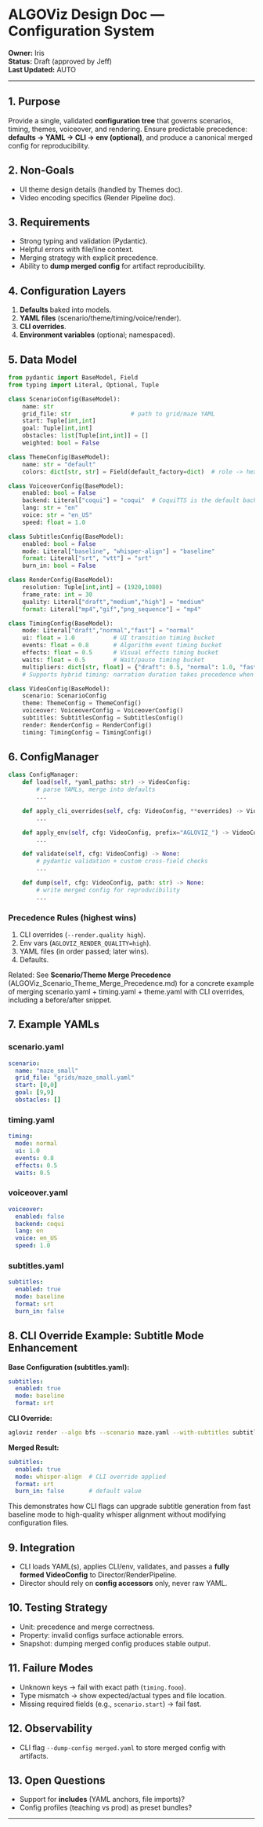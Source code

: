 # ALGOViz Design Doc — Configuration System

**Owner:** Iris  
**Status:** Draft (approved by Jeff)  
**Last Updated:** AUTO

---

## 1. Purpose
Provide a single, validated **configuration tree** that governs scenarios, timing, themes, voiceover, and rendering. Ensure predictable precedence: **defaults → YAML → CLI → env (optional)**, and produce a canonical merged config for reproducibility.

## 2. Non‑Goals
- UI theme design details (handled by Themes doc).
- Video encoding specifics (Render Pipeline doc).

## 3. Requirements
- Strong typing and validation (Pydantic).
- Helpful errors with file/line context.
- Merging strategy with explicit precedence.
- Ability to **dump merged config** for artifact reproducibility.

## 4. Configuration Layers
1. **Defaults** baked into models.
2. **YAML files** (scenario/theme/timing/voice/render).
3. **CLI overrides**.
4. **Environment variables** (optional; namespaced).

## 5. Data Model

```python
from pydantic import BaseModel, Field
from typing import Literal, Optional, Tuple

class ScenarioConfig(BaseModel):
    name: str
    grid_file: str                 # path to grid/maze YAML
    start: Tuple[int,int]
    goal: Tuple[int,int]
    obstacles: list[Tuple[int,int]] = []
    weighted: bool = False

class ThemeConfig(BaseModel):
    name: str = "default"
    colors: dict[str, str] = Field(default_factory=dict)  # role -> hex

class VoiceoverConfig(BaseModel):
    enabled: bool = False
    backend: Literal["coqui"] = "coqui"  # CoquiTTS is the default backend
    lang: str = "en"
    voice: str = "en_US"
    speed: float = 1.0

class SubtitlesConfig(BaseModel):
    enabled: bool = False
    mode: Literal["baseline", "whisper-align"] = "baseline"
    format: Literal["srt", "vtt"] = "srt"
    burn_in: bool = False

class RenderConfig(BaseModel):
    resolution: Tuple[int,int] = (1920,1080)
    frame_rate: int = 30
    quality: Literal["draft","medium","high"] = "medium"
    format: Literal["mp4","gif","png_sequence"] = "mp4"

class TimingConfig(BaseModel):
    mode: Literal["draft","normal","fast"] = "normal"
    ui: float = 1.0           # UI transition timing bucket
    events: float = 0.8       # Algorithm event timing bucket  
    effects: float = 0.5      # Visual effects timing bucket
    waits: float = 0.5        # Wait/pause timing bucket
    multipliers: dict[str, float] = {"draft": 0.5, "normal": 1.0, "fast": 0.25}
    # Supports hybrid timing: narration duration takes precedence when longer than base timing

class VideoConfig(BaseModel):
    scenario: ScenarioConfig
    theme: ThemeConfig = ThemeConfig()
    voiceover: VoiceoverConfig = VoiceoverConfig()
    subtitles: SubtitlesConfig = SubtitlesConfig()
    render: RenderConfig = RenderConfig()
    timing: TimingConfig = TimingConfig()
```

## 6. ConfigManager

```python
class ConfigManager:
    def load(self, *yaml_paths: str) -> VideoConfig:
        # parse YAMLs, merge into defaults
        ...

    def apply_cli_overrides(self, cfg: VideoConfig, **overrides) -> VideoConfig:
        ...

    def apply_env(self, cfg: VideoConfig, prefix="AGLOVIZ_") -> VideoConfig:
        ...

    def validate(self, cfg: VideoConfig) -> None:
        # pydantic validation + custom cross-field checks
        ...

    def dump(self, cfg: VideoConfig, path: str) -> None:
        # write merged config for reproducibility
        ...
```

### Precedence Rules (highest wins)
1. CLI overrides (`--render.quality high`).
2. Env vars (`AGLOVIZ_RENDER_QUALITY=high`).
3. YAML files (in order passed; later wins).
4. Defaults.

Related: See **Scenario/Theme Merge Precedence** (ALGOViz_Scenario_Theme_Merge_Precedence.md) for a concrete example
of merging scenario.yaml + timing.yaml + theme.yaml with CLI overrides, including a before/after snippet.

## 7. Example YAMLs

### scenario.yaml
```yaml
scenario:
  name: "maze_small"
  grid_file: "grids/maze_small.yaml"
  start: [0,0]
  goal: [9,9]
  obstacles: []
```

### timing.yaml
```yaml
timing:
  mode: normal
  ui: 1.0
  events: 0.8
  effects: 0.5
  waits: 0.5
```

### voiceover.yaml
```yaml
voiceover:
  enabled: false
  backend: coqui
  lang: en
  voice: en_US
  speed: 1.0
```

### subtitles.yaml
```yaml
subtitles:
  enabled: true
  mode: baseline
  format: srt
  burn_in: false
```

## 8. CLI Override Example: Subtitle Mode Enhancement

**Base Configuration (subtitles.yaml):**
```yaml
subtitles:
  enabled: true
  mode: baseline
  format: srt
```

**CLI Override:**
```bash
agloviz render --algo bfs --scenario maze.yaml --with-subtitles subtitles.mode=whisper-align
```

**Merged Result:**
```yaml
subtitles:
  enabled: true
  mode: whisper-align  # CLI override applied
  format: srt
  burn_in: false       # default value
```

This demonstrates how CLI flags can upgrade subtitle generation from fast baseline mode to high-quality whisper alignment without modifying configuration files.

## 9. Integration
- CLI loads YAML(s), applies CLI/env, validates, and passes a **fully formed VideoConfig** to Director/RenderPipeline.
- Director should rely on **config accessors** only, never raw YAML.

## 10. Testing Strategy
- Unit: precedence and merge correctness.
- Property: invalid configs surface actionable errors.
- Snapshot: dumping merged config produces stable output.

## 11. Failure Modes
- Unknown keys → fail with exact path (`timing.fooo`).
- Type mismatch → show expected/actual types and file location.
- Missing required fields (e.g., `scenario.start`) → fail fast.

## 12. Observability
- CLI flag `--dump-config merged.yaml` to store merged config with artifacts.

## 13. Open Questions
- Support for **includes** (YAML anchors, file imports)?
- Config profiles (teaching vs prod) as preset bundles?

---


